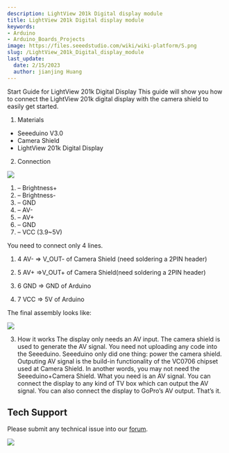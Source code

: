 ```yaml
---
description: LightView 201k Digital display module
title: LightView 201k Digital display module
keywords:
- Arduino
- Arduino_Boards_Projects
image: https://files.seeedstudio.com/wiki/wiki-platform/S.png
slug: /LightView_201k_Digital_display_module
last_update:
  date: 2/15/2023
  author: jianjing Huang
---
```

<!-- ---
name: LightView 201k Digital display module
category: Tutorial
bzurl:
oldwikiname: LightView 201k Digital display module
prodimagename:
surveyurl: https://www.research.net/r/LightView_201k_Digital_display_module
sku:
--- -->

Start Guide for LightView 201k Digital Display
This guide will show you how to connect the LightView 201k digital display with the camera shield to easily get started.

1. Materials

- Seeeduino V3.0
- Camera Shield
- LightView 201k Digital Display

2. Connection

![](https://files.seeedstudio.com/wiki/LightView_201k_Digital_display_module/img/Lightviewdisplay.png)

1. – Brightness+
2. – Brightness-
3. – GND
4. – AV-
5. – AV+
6. – GND
7. – VCC (3.9~5V)

You need to connect only 4 lines.

1. 4 AV- =&gt; V_OUT- of Camera Shield (need soldering a 2PIN header)

2. 5 AV+ =&gt;V_OUT+ of Camera Shield(need soldering a 2PIN header)

3. 6 GND =&gt; GND of Arduino

4. 7 VCC =&gt; 5V of Arduino

The final assembly looks like:

![](https://files.seeedstudio.com/wiki/LightView_201k_Digital_display_module/img/图片2.jpg)

3. How it works
The display only needs an AV input. The camera shield is used to generate the AV signal. You need not uploading any code into the Seeeduino. Seeeduino only did one thing: power the camera shield. Outputing AV signal is the build-in functionality of the VC0706 chipset used at Camera Shield. In another words, you may not need the Seeeduino+Camera Shield. What you need is an AV signal. You can connect the display to any kind of TV box which can output the AV signal. You can also connect the display to GoPro’s AV output. That’s it.

## Tech Support

Please submit any technical issue into our [forum](https://forum.seeedstudio.com/). <br />
<p style={{textAlign: 'center'}}><a href="https://www.seeedstudio.com/act-4.html?utm_source=wiki&utm_medium=wikibanner&utm_campaign=newproducts" target="_blank"><img src="https://files.seeedstudio.com/wiki/Wiki_Banner/new_product.jpg" /></a></p>
